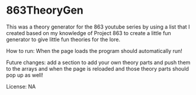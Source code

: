 # 863TheoryGen

This was a theory generator for the 863 youtube series by using a list that I created based on my knowledge of Project 863 to create a little fun generator to give little fun theories for the lore.

How to run: When the page loads the program should automatically run!

Future changes: add a section to add your own theory parts and push them to the arrays and when the page is reloaded and those theory parts should pop up as well!

License: NA
